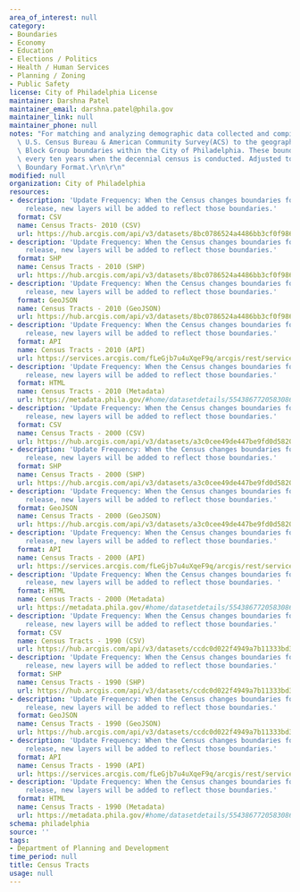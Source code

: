```yaml
---
area_of_interest: null
category:
- Boundaries
- Economy
- Education
- Elections / Politics
- Health / Human Services
- Planning / Zoning
- Public Safety
license: City of Philadelphia License
maintainer: Darshna Patel
maintainer_email: darshna.patel@phila.gov
maintainer_link: null
maintainer_phone: null
notes: "For matching and analyzing demographic data collected and compiled by the\
  \ U.S. Census Bureau & American Community Survey(ACS) to the geography of Census\
  \ Block Group boundaries within the City of Philadelphia. These boundaries can change\
  \ every ten years when the decennial census is conducted. Adjusted to City's Standard\
  \ Boundary Format.\r\n\r\n"
modified: null
organization: City of Philadelphia
resources:
- description: 'Update Frequency: When the Census changes boundaries for each data
    release, new layers will be added to reflect those boundaries.'
  format: CSV
  name: Census Tracts- 2010 (CSV)
  url: https://hub.arcgis.com/api/v3/datasets/8bc0786524a4486bb3cf0f9862ad0fbf_0/downloads/data?format=csv&spatialRefId=2272&where=1%3D1
- description: 'Update Frequency: When the Census changes boundaries for each data
    release, new layers will be added to reflect those boundaries.'
  format: SHP
  name: Census Tracts - 2010 (SHP)
  url: https://hub.arcgis.com/api/v3/datasets/8bc0786524a4486bb3cf0f9862ad0fbf_0/downloads/data?format=shp&spatialRefId=2272&where=1%3D1
- description: 'Update Frequency: When the Census changes boundaries for each data
    release, new layers will be added to reflect those boundaries.'
  format: GeoJSON
  name: Census Tracts - 2010 (GeoJSON)
  url: https://hub.arcgis.com/api/v3/datasets/8bc0786524a4486bb3cf0f9862ad0fbf_0/downloads/data?format=geojson&spatialRefId=4326&where=1%3D1
- description: 'Update Frequency: When the Census changes boundaries for each data
    release, new layers will be added to reflect those boundaries.'
  format: API
  name: Census Tracts - 2010 (API)
  url: https://services.arcgis.com/fLeGjb7u4uXqeF9q/arcgis/rest/services/Census_Tracts_2010/FeatureServer/0/query?outFields=*&where=1%3D1
- description: 'Update Frequency: When the Census changes boundaries for each data
    release, new layers will be added to reflect those boundaries.'
  format: HTML
  name: Census Tracts - 2010 (Metadata)
  url: https://metadata.phila.gov/#home/datasetdetails/5543867720583086178c4f47/representationdetails/55438aca9b989a05172d0d7a/
- description: 'Update Frequency: When the Census changes boundaries for each data
    release, new layers will be added to reflect those boundaries.'
  format: CSV
  name: Census Tracts - 2000 (CSV)
  url: https://hub.arcgis.com/api/v3/datasets/a3c0cee49de447be9fd0d5820f9e930f_0/downloads/data?format=csv&spatialRefId=2272&where=1%3D1
- description: 'Update Frequency: When the Census changes boundaries for each data
    release, new layers will be added to reflect those boundaries.'
  format: SHP
  name: Census Tracts - 2000 (SHP)
  url: https://hub.arcgis.com/api/v3/datasets/a3c0cee49de447be9fd0d5820f9e930f_0/downloads/data?format=shp&spatialRefId=2272&where=1%3D1
- description: 'Update Frequency: When the Census changes boundaries for each data
    release, new layers will be added to reflect those boundaries.'
  format: GeoJSON
  name: Census Tracts - 2000 (GeoJSON)
  url: https://hub.arcgis.com/api/v3/datasets/a3c0cee49de447be9fd0d5820f9e930f_0/downloads/data?format=geojson&spatialRefId=4326&where=1%3D1
- description: 'Update Frequency: When the Census changes boundaries for each data
    release, new layers will be added to reflect those boundaries.'
  format: API
  name: Census Tracts - 2000 (API)
  url: https://services.arcgis.com/fLeGjb7u4uXqeF9q/arcgis/rest/services/Census_Tracts_2000/FeatureServer/0/query?outFields=*&where=1%3D1
- description: 'Update Frequency: When the Census changes boundaries for each data
    release, new layers will be added to reflect those boundaries. '
  format: HTML
  name: Census Tracts - 2000 (Metadata)
  url: https://metadata.phila.gov/#home/datasetdetails/5543867720583086178c4f47/representationdetails/5570ac9b920a36dd4da7fede/
- description: 'Update Frequency: When the Census changes boundaries for each data
    release, new layers will be added to reflect those boundaries.'
  format: CSV
  name: Census Tracts - 1990 (CSV)
  url: https://hub.arcgis.com/api/v3/datasets/ccdc0d022f4949a7b11333bd37231aef_0/downloads/data?format=csv&spatialRefId=2272&where=1%3D1
- description: 'Update Frequency: When the Census changes boundaries for each data
    release, new layers will be added to reflect those boundaries.'
  format: SHP
  name: Census Tracts - 1990 (SHP)
  url: https://hub.arcgis.com/api/v3/datasets/ccdc0d022f4949a7b11333bd37231aef_0/downloads/data?format=shp&spatialRefId=2272&where=1%3D1
- description: 'Update Frequency: When the Census changes boundaries for each data
    release, new layers will be added to reflect those boundaries.'
  format: GeoJSON
  name: Census Tracts - 1990 (GeoJSON)
  url: https://hub.arcgis.com/api/v3/datasets/ccdc0d022f4949a7b11333bd37231aef_0/downloads/data?format=geojson&spatialRefId=4326&where=1%3D1
- description: 'Update Frequency: When the Census changes boundaries for each data
    release, new layers will be added to reflect those boundaries.'
  format: API
  name: Census Tracts - 1990 (API)
  url: https://services.arcgis.com/fLeGjb7u4uXqeF9q/arcgis/rest/services/Census_Tracts_1990/FeatureServer/0/query?outFields=*&where=1%3D1
- description: 'Update Frequency: When the Census changes boundaries for each data
    release, new layers will be added to reflect those boundaries.'
  format: HTML
  name: Census Tracts - 1990 (Metadata)
  url: https://metadata.phila.gov/#home/datasetdetails/5543867720583086178c4f47/representationdetails/557aec124f54f30b1472293c/
schema: philadelphia
source: ''
tags:
- Department of Planning and Development
time_period: null
title: Census Tracts
usage: null
---
```

